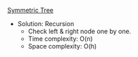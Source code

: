 [Symmetric Tree](https://leetcode.com/problems/symmetric-tree/)  

- Solution: Recursion
    - Check left & right node one by one.
    - Time complexity: O(n)
    - Space complexity: O(h)